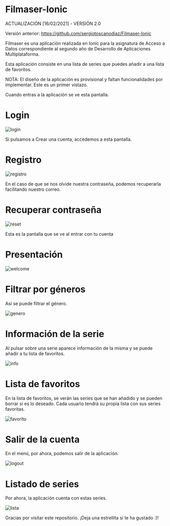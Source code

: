 # Filmaser-Ionic

ACTUALIZACIÓN [16/02/2021] - VERSIÓN 2.0

Versión anterior: https://github.com/sergiotoscanodiaz/Filmaser-Ionic

Filmaser es una aplicación realizada en Ionic para la asignatura de Acceso a Datos correspondiente al segundo año de Desarrollo de Aplicaciones Multiplataforma.

Esta aplicación consiste en una lista de series que puedes añadir a una lista de favoritos.

NOTA: El diseño de la aplicación es provisional y faltan funcionalidades por implementar. Este es un primer vistazo.

Cuando entras a la aplicación se ve esta pantalla.

# Login

![login](./imagesREADME/login.png)

Si pulsamos a Crear una cuenta, accedemos a esta pantalla.

# Registro

![registro](./imagesREADME/registro.png)

En el caso de que se nos olvide nuestra contraseña, podemos recuperarla facilitando nuestro correo.

# Recuperar contraseña

![reset](./imagesREADME/reset.png)

Esta es la pantalla que se ve al entrar con tu cuenta

# Presentación

![welcome](./imagesREADME/welcome.png)

# Filtrar por géneros

Así se puede filtrar el género.

![genero](./imagesREADME/genero.gif)

# Información de la serie

Al pulsar sobre una serie aparece información de la misma y se puede añadir a tu lista de favoritos.

![info](./imagesREADME/info.gif)

# Lista de favoritos

En la lista de favoritos, se verán las series que se han añadido y se pueden borrar si es lo deseado.
Cada usuario tendrá su propia lista con sus series favoritas.

![favorito](./imagesREADME/favorito.png)

# Salir de la cuenta

En el menú, por ahora, podemos salir de la aplicación.

![logout](./imagesREADME/logout.gif)

# Listado de series

Por ahora, la aplicación cuenta con estas series.

![lista](./imagesREADME/lista.gif)

Gracias por visitar este repositorio. ¡Deja una estrellita si te ha gustado :)!





